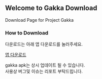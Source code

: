 ## Welcome to Gakka Download

Download Page for Project Gakka  
  
  
  
  
### How to Download

다운로드는 아래 앱 다운로드를 눌러주세요.

  
[앱 다운로드](https://ktgis.github.io/gakka/download/gakka_android.apk)

  
gakka apk는 상시 업데이트 될 수 있습니다.  
사용상 버그및 이슈는 리포트 부탁드립니다.

